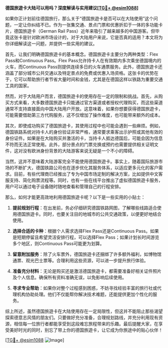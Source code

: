 **德国旅遊卡大陆可以用吗？深度解读与实用建议[[TG💪+ @esim1088](https://t.me/s/esim1088)]**

如果你正计划前往德国旅行，那么关于“德国旅遊卡是否可以在大陆使用”这个问题，一定让你纠结不已。作为一张集交通、景点门票和优惠折扣于一体的多功能卡片，德国旅遊卡（German Rail Pass）近年来吸引了越来越多的中国游客。但毕竟这张卡是针对欧洲市场设计的，对于大陆用户来说，它是否真的适用？本文将为你详细解读这一问题，并提供一些实用的建议。

首先，让我们明确德国旅遊卡的基本概念。德国旅遊卡主要分为两种类型：Flex Pass和Continuous Pass。Flex Pass允许持卡人在有效期内多次乘坐德国境内的火车，而Continuous Pass则提供连续多日的火车通票服务。此外，德国旅遊卡还涵盖了部分城市公共交通以及特定景点的免费或优惠入场资格。这张卡的优势在于，它可以帮助旅行者节省大量时间和金钱，尤其是在德国这样以铁路为重要交通工具的国家。

然而，对于大陆用户而言，德国旅遊卡的使用存在一定的限制和挑战。首先，从购买方式来看，大多数德国旅遊卡只能通过官方渠道或者授权代理购买，而这些渠道通常不支持直接面向中国大陆用户开放。这意味着，如果你想要获得德国旅遊卡，可能需要借助第三方代购服务，这不仅增加了操作难度，也可能带来额外的成本。

其次，即使成功购买了德国旅遊卡，其使用过程中也可能会遇到一些麻烦。例如，德国铁路系统对持卡人的身份验证非常严格，通常要求乘客出示护照或其他有效的身份证件。如果是在大陆购买并激活的卡，当持卡人抵达德国后，可能会因为信息不符而无法正常使用。此外，部分景点的门票兑换或预约也需要提供相关证明文件，这对没有欧洲身份背景的大陆游客来说无疑是一个不小的障碍。

当然，这并不意味着大陆游客完全不能使用德国旅遊卡。事实上，随着国际旅游市场的不断扩大，德国铁路公司也在逐步优化其服务体系，以适应更多元化的客户需求。目前，有些代理商已经推出了专为中国市场定制的解决方案，比如提供中文客服支持、简化购票流程等。同时，也有一些在线平台推出了虚拟德国旅遊卡服务，用户可以通过电子设备随时随地查看和管理自己的行程安排。

那么，如何才能更高效地利用德国旅遊卡呢？以下是一些实用的小贴士：

1. **提前规划行程**：在出发前，务必仔细研究德国铁路网图，了解哪些线路适合使用德国旅遊卡。同时，也要关注目的地城市的公共交通政策，以便更好地结合使用。

2. **选择合适的卡种**：根据个人需求选择Flex Pass还是Continuous Pass。如果是短期停留且希望灵活安排行程，可以选择Flex Pass；如果计划长时间游览多个地区，则Continuous Pass可能更为划算。

3. **留意附加服务**：除了火车票外，德国旅遊卡还捆绑了许多额外福利，如博物馆通票、观光巴士票等。合理利用这些资源，可以进一步提升旅行体验。

4. **准备充分材料**：无论是购买还是激活德国旅遊卡，都需要准备好相关证件照片及个人信息。确保所有资料准确无误，以免影响后续使用。

5. **寻求专业帮助**：如果你对整个过程感到困惑，不妨寻找经验丰富的旅行社或代理机构协助处理。他们不仅能帮你解决技术难题，还能提供更加个性化的服务。

综上所述，虽然德国旅遊卡在大陆使用存在一定局限性，但这并不能阻止那些渴望探索德意志风情的朋友们。只要做好充分准备，合理规划路线，并充分利用现有资源，相信每一位旅行者都能享受到这段难忘旅程带来的乐趣。最后提醒大家，在享受美好时光的同时，别忘了带上你的德国旅遊卡，让它成为你旅途中的贴心伙伴！

[[TG💪+ @esim1088](https://t.me/s/esim1088) ![Image](https://i.postimg.cc/4NQfJmqS/Snipaste-2025-05-13-00-14-12.png)]